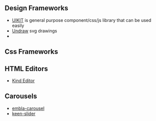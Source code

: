 ## Design Frameworks
* [UIKIT](https://getuikit.com/docs/modal)  is general purpose component/css/js library that can be used easily
* [Undraw](https://undraw.co/illustrations) svg drawings
* 

## Css Frameworks

## HTML Editors 
* [Kind Editor](https://github.com/kindsoft/kindeditor)
## Carousels
* [embla-carousel](https://www.embla-carousel.com/examples/navigation/)
* [keen-slider](https://keen-slider.io/examples#examples)
